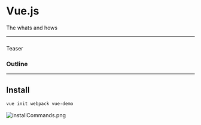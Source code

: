 # Vue.js

The whats and hows

---

###

Teaser

### Outline

---

## Install

```bash
vue init webpack vue-demo
```

![installCommands.png](https://github.com/jonasmunck/vue-b2s/raw/home/installCommands.png)

